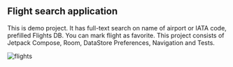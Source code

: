 ## Flight search application
This is demo project.
It has full-text search on name of airport or IATA code, prefilled Flights DB.
You can mark flight as favorite.
This project consists of Jetpack Compose, Room, DataStore Preferences, Navigation and Tests.

![flights](https://github.com/Pakki/flight_search_application/blob/32aef1e74d3d22b1b0092b308faa81fcd56b55a0/flights.GIF)
